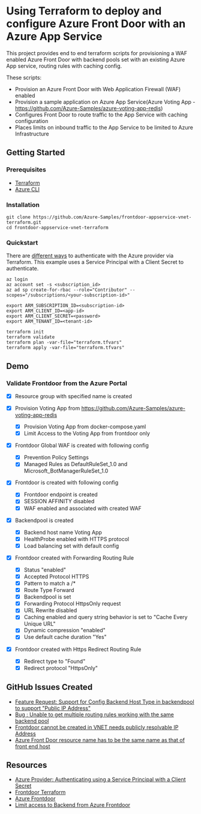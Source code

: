 # Using Terraform to deploy and configure Azure Front Door with an Azure App Service

This project provides end to end terraform scripts for provisioning a WAF enabled Azure Front Door with backend pools set with an existing Azure App service, routing rules with caching config.

These scripts:

- Provision an Azure Front Door with Web Application Firewall (WAF) enabled
- Provision a sample application on Azure App Service(Azure Voting App - <https://github.com/Azure-Samples/azure-voting-app-redis>)
- Configures Front Door to route traffic to the App Service with caching configuration
- Places limits on inbound traffic to the App Service to be limited to Azure Infrastructure

## Getting Started

### Prerequisites

- [Terraform](https://www.terraform.io/downloads.html)
- [Azure CLI](https://docs.microsoft.com/en-us/cli/azure/install-azure-cli)

### Installation

``` shell
git clone https://github.com/Azure-Samples/frontdoor-appservice-vnet-terraform.git
cd frontdoor-appservice-vnet-terraform
```

### Quickstart

There are [different ways](https://www.terraform.io/docs/providers/azurerm/guides/service_principal_client_secret.html) to authenticate with the Azure provider via Terraform. This example uses a Service Principal with a Client Secret to authenticate. 

``` shell
az login
az account set -s <subscription_id>
az ad sp create-for-rbac --role="Contributor" --scopes="/subscriptions/<your-subscription-id>"

export ARM_SUBSCRIPTION_ID=<subscription-id>
export ARM_CLIENT_ID=<app-id>
export ARM_CLIENT_SECRET=<password>
export ARM_TENANT_ID=<tenant-id>

terraform init
terraform validate
terraform plan -var-file="terraform.tfvars"
terraform apply -var-file="terraform.tfvars"

```

## Demo

### Validate Frontdoor from the Azure Portal

- [X] Resource group with specified name is created

- [X] Provision Voting App from <https://github.com/Azure-Samples/azure-voting-app-redis>
  - [X] Provision Voting App from docker-compose.yaml
  - [X] Limit Access to the Voting App from frontdoor only

- [X] Frontdoor Global WAF is created with following config
  - [X] Prevention Policy Settings 
  - [X] Managed Rules  as DefaultRuleSet_1.0 and Microsoft_BotManagerRuleSet_1.0

- [X] Frontdoor is created with following config
  - [X] Frontdoor endpoint is created
  - [X] SESSION AFFINITY disabled
  - [X] WAF enabled and associated with created WAF

- [X] Backendpool is created
  - [X] Backend host name Voting App
  - [X] HealthProbe enabled with HTTPS protocol
  - [X] Load balancing set with default config

- [X] Frontdoor created with Forwarding Routing Rule
  - [X] Status "enabled"
  - [X] Accepted Protocol HTTPS
  - [X] Pattern to match a /*
  - [X] Route Type Forward
  - [X] Backendpool is set
  - [X] Forwarding Protocol HttpsOnly request
  - [X] URL Rewrite disabled
  - [X] Caching enabled and query string behavior is set to "Cache Every Unique URL"
  - [X] Dynamic compression "enabled"
  - [X] Use default cache duration "Yes"

- [X] Frontdoor created with Https Redirect Routing Rule
  - [X] Redirect type to "Found"
  - [X] Redirect protocol "HttpsOnly"

## GitHub Issues Created

- [Feature Request: Support for Config Backend Host Type in backendpool to support "Public IP Address"](https://github.com/terraform-providers/terraform-provider-azurerm/issues/8809)
- [Bug : Unable to get multiple routing rules working with the same backend pool](https://github.com/terraform-providers/terraform-provider-azurerm/issues/8858)
- [Frontdoor cannot be created in VNET needs publicly resolvable IP Address](https://github.com/MicrosoftDocs/azure-docs/issues/17639)
- [Azure Front Door resource name has to be the same name as that of front end host](https://github.com/terraform-providers/terraform-provider-azurerm/issues/4495)

## Resources

- [Azure Provider: Authenticating using a Service Principal with a Client Secret](https://www.terraform.io/docs/providers/azurerm/guides/service_principal_client_secret.html)
- [Frontdoor Terraform](https://www.terraform.io/docs/providers/azurerm/r/frontdoor.html#example-usage)
- [Azure Frontdoor](https://azure.microsoft.com/en-us/services/frontdoor/)
- [Limit access to Backend from Azure Frontdoor](https://docs.microsoft.com/en-us/azure/frontdoor/front-door-faq#how-do-i-lock-down-the-access-to-my-backend-to-only-azure-front-door)
